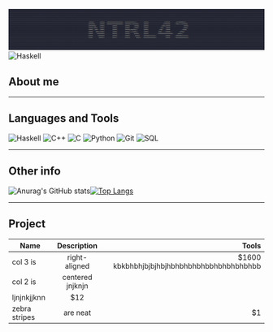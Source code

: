 [![Header](https://github.com/ntrl42/ntrl42/blob/main/assets/214.png)](https://21-school.ru/)
![Haskell](https://img.shields.io/badge/Haskell-090909?style=for-the-badge&logo=haskell&logoColor=47C5FB)


## About me ##

---

## Languages and Tools ##
![Haskell](https://img.shields.io/badge/Haskell-090909?style=for-the-badge&logo=haskell&logoColor=47C5FB) ![C++](https://img.shields.io/badge/C++-2F4F4F?style=for-the-badge&logo=c%2b%2b&logoColor=47C5FB) ![C](https://img.shields.io/badge/Си-808080?style=for-the-badge&logo=C&logoColor=47C5FB) ![Python](https://img.shields.io/badge/Python-47C5FB?style=for-the-badge&logo=python&logoColor=090909) ![Git](https://img.shields.io/badge/Git-f7f7f7?style=for-the-badge&logo=git&logoColor=e94e2e)  ![SQL](https://img.shields.io/badge/SQL-E9D54D?style=for-the-badge&logo=mysql&logoColor=006488)

---
## Other info ##


![Anurag's GitHub stats](https://github-readme-stats.vercel.app/api?username=ntrl42&show_icons=true&count_private=true)[![Top Langs](https://github-readme-stats.vercel.app/api/top-langs/?username=ntrl42&layout=compact)](https://github.com/anuraghazra/github-readme-stats)

---
## Project ##

| Name          | Description   | Tools |
| ------------- |:-------------:| -----:|
| col 3 is      | right-aligned | $1600 kbkbhbhjbjbjhbjhbhbhbhbhbbhbhbhbhbhbb|
| col 2 is      | centered   jnjknjn
ljnjnkjjknn     |   $12 |
| zebra stripes | are neat      |    $1 |